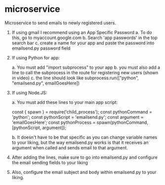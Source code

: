 # microservice
Microservice to send emails to newly registered users.

1. If using gmail I recommend using an App Specific Password
   a. To do this, go to myaccount.google.com
   b. Search 'app passwords' in the top search bar
   c. create a name for your app and paste the password into emailsend.py password field

2. If using Python for app:
   
   a. You must add "import subprocess" to your app
   b. you must also add a line to call the subprocess in the route for registering new users (shown in video)
   c. the line should look like subprocess.run(["python", "emailsend.py", emailGoesHere])

3. If using Node.JS:
   
   a. You must add these lines to your main app script:
   
    const { spawn } = require('child_process');
    const pythonCommand = 'python';
    const pythonScript = 'emailsend.py';
    const argument = 'emailGoesHere';
    const pythonProcess = spawn(pythonCommand, [pythonScript, argument]);

   b. It doesn't have to be that specific as you can change variable names to your liking, but the way emailsend.py works     is that it receives an argument when called and sends email to that argument.

4. After adding the lines, make sure to go into emailsend.py and configure the email sending fields to your liking
5. Also, configure the email subject and body within emailsend.py to your liking.
